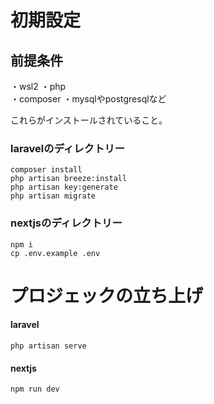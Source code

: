 # 初期設定

## 前提条件
・wsl2
・php  
・composer 
・mysqlやpostgresqlなど

これらがインストールされていること。

### laravelのディレクトリー

    composer install
    php artisan breeze:install 
    php artisan key:generate
    php artisan migrate

### nextjsのディレクトリー

    npm i
    cp .env.example .env


# プロジェックの立ち上げ

#### laravel

    php artisan serve


#### nextjs

    npm run dev
